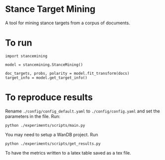 # Stance Target Mining

A tool for mining stance targets from a corpus of documents.

# To run
```
import stancemining

model = stancemining.StanceMining()

doc_targets, probs, polarity = model.fit_transform(docs)
target_info = model.get_target_info()
```

# To reproduce results
Rename `./config/config_default.yaml` to `./config/config.yaml` and set the parameters in the file.
Run:
```
python ./experiments/scripts/main.py
```

You may need to setup a WanDB project.
Run 
```
python ./experiments/scripts/get_results.py
```
To have the metrics written to a latex table saved as a tex file.


